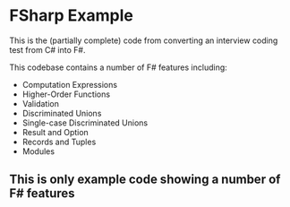 # FSharp Example

This is the (partially complete) code from converting an interview coding test from C# into F#. 

This codebase contains a number of F# features including:
- Computation Expressions
- Higher-Order Functions
- Validation
- Discriminated Unions
- Single-case Discriminated Unions
- Result and Option
- Records and Tuples
- Modules

## This is only example code showing a number of F# features
